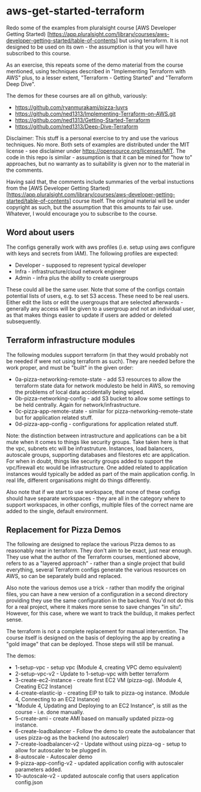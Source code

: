 # aws-get-started-terraform

Redo some of the examples from pluralsight course [AWS Developer Getting Started)
[https://app.pluralsight.com/library/courses/aws-developer-getting-started/table-of-contents]
but using terraform. It is not designed to be used on its own - the assumption is that
you will have subscribed to this course.

As an exercise, this repeats some of the demo material from the course mentioned, using
techniques described in "Implementing Terraform with AWS" plus, to a lesser extent,
"Terraform - Getting Started" and "Terraform Deep Dive".

The demos for these courses are all on github, variously:
- https://github.com/ryanmurakami/pizza-luvrs
- https://github.com/ned1313/Implementing-Terraform-on-AWS.git
- https://github.com/ned1313/Getting-Started-Terraform
- https://github.com/ned1313/Deep-Dive-Terraform

Disclaimer: This stuff is a personal exercise to try and use the various techniques. No more.
Both sets of examples are distributed under the MIT license - see disclaimer under
https://opensource.org/licenses/MIT. The code in this repo is similar - assumption is that
it can be mined for "how to" approaches, but no warranty as to suitability is given nor
to the material in the comments.

Having said that, the comments include summaries of the verbal instuctions from the
[AWS Developer Getting Started)
[https://app.pluralsight.com/library/courses/aws-developer-getting-started/table-of-contents]
course itself. The original material will be under copyright as such,
but the assumption that this amounts to fair use. Whatever, I would encourage you
to subscribe to the course.

## Word about users

The configs generally work with aws profiles (i.e. setup using aws configure with
keys and secrets from IAM). The following profiles are expected:
- Developer - supposed to represent typical developer
- Infra - infrastructure/cloud network engineer
- Admin - infra plus the ability to create usergroups

These could all be the same user. Note that some of the configs contain potential lists
of users, e.g. to set S3 access. These need to be real users. Either edit the lists
or edit the usergroups that are selected afterwards - generally any access will be
given to a usergroup and not an individual user, as that makes things easier to update
if users are added or deleted subsequently.

## Terraform infrastructure modules

The following modules support terraform (in that they would probably not be needed
if were not using terraform as such). They are needed before the work proper, and
must be "built" in the given order:
- 0a-pizza-networking-remote-state - add S3 resources to allow the terraform state data
for network modulesto be held in AWS, so removing the problems of local data accidentally
being wiped.
- 0b-pizza-networking-config - add S3 bucket to allow some settings to be held centrally.
Again for network/infrastructure.
- 0c-pizza-app-remote-state - similar for pizza-networking-remote-state but for
application related stuff.
- 0d-pizza-app-config - configurations for application related stuff.

Note: the distinction between intrastructure and applications can be a bit mute
when it comes to things like security groups. Take taken here is that the vpc,
subnets etc will be infrastruture. Instances, load balancers, autoscale groups,
supporting databases and filestores etc are application. For when in doubt,
things like security groups added to support the vpc/firewall etc would be
infrastructure. One added related to application instances would typically
be added as part of the main application config. In real life, different
organisations might do things differently.

Also note that if we start to use workspace, that none of these configs should
have separate workspaces - they are all in the category where to support
workspaces, in other configs, multiple files of the correct name are added
to the single, default environment.

## Replacement for Pizza Demos

The following are designed to replace the various Pizza demos to as reasonably
near in terraform. They don't aim to be exact, just near enough. They use what
the author of the Terraform courses, mentioned above, refers to as a "layered
approach" - rather than a single project that build everything, several
Terraform configs generate the various resources on AWS, so can be separately
build and replaced. 

Also note the various demos use a trick - rather than modify the original
files, you can have a new version of a configuration in a second directory
providing they use the same configuration in the backend. You'd not do this
for a real project, where it makes more sense to save changes "in situ".
However, for this case, where we want to track the buildup, it makes perfect
sense.

The terraform is not a complete replacement for manual intervention. The
course itself is designed on the basis of deploying the app by creating a
"gold image" that can be deployed. Those steps will still be manual.

The demos:
- 1-setup-vpc - setup vpc (Module 4, creating VPC demo equivalent)
- 2-setup-vpc-v2 - Update to 1-setup-vpc with better terraform
- 3-create-ec2-instance - create first EC2 VM (pizza-og). (Module 4, Creating EC2 Instance)
- 4-create-elastic-ip - creating EIP to talk to pizza-og instance.
(Module 4, Connecting to an EC2 Instance)
- "Module 4, Updating and Deploying to an EC2 Instance", is still as the course -
i.e. done manually.
- 5-create-ami - create AMI based on manually updated pizza-og instance.
- 6-create-loadbalancer - Follow the demo to create the autobalancer that uses
pizza-og as the backend (no autoscaler)
- 7-create-loadbalancer-v2 - Update without using pizza-og - setup to allow
for autoscaler to be plugged in.
- 8-autoscale - Autoscaler demo
- 9-pizza-app-config-v2 - updated application config with autoscaler parameters added.
- 10-autoscale-v2 - updated autoscale config that users application config.json

